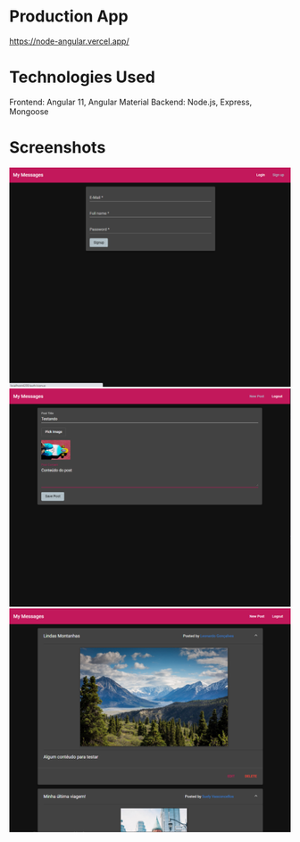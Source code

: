 # Production App
https://node-angular.vercel.app/

# Technologies Used
Frontend: Angular 11, Angular Material
Backend: Node.js, Express, Mongoose

# Screenshots
![Signup](https://github.com/leomcg/mean-stack/blob/main/resources/signup.png?raw=true)
![Create/Edit post](https://github.com/leomcg/mean-stack/blob/main/resources/criar-post.png?raw=true)
![Posts](https://github.com/leomcg/mean-stack/blob/main/resources/posts.png?raw=true)



